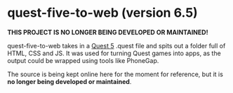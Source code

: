 quest-five-to-web (version 6.5)
=======

**THIS PROJECT IS NO LONGER BEING DEVELOPED OR MAINTAINED!**

quest-five-to-web takes in a [Quest 5](https://github.com/textadventures/quest) .quest file
and spits out a folder full of HTML, CSS and JS. It was used for turning Quest games into apps, as the output could be wrapped using tools like PhoneGap.

The source is being kept online here for the moment for reference, but it is **no longer being developed or maintained**.

